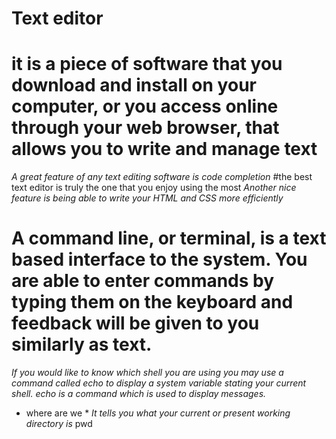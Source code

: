 # Text editor
# it is a piece of software that you download and install on your computer, or you access online through your web browser, that allows you to write and manage text
*A great feature of any text editing software is code completion*
#the best text editor is truly the one that you enjoy using the most
*Another nice feature is being able to write your HTML and CSS more
efficiently*

# A command line, or terminal, is a text based interface to the system. You are able to enter commands by typing them on the keyboard and feedback will be given to you similarly as text.
*If you would like to know which shell you are using you may use a command called echo to display a system variable stating your current shell. echo is a command which is used to display messages.*

* where are we *
*It tells you what your current or present working directory is*
pwd
